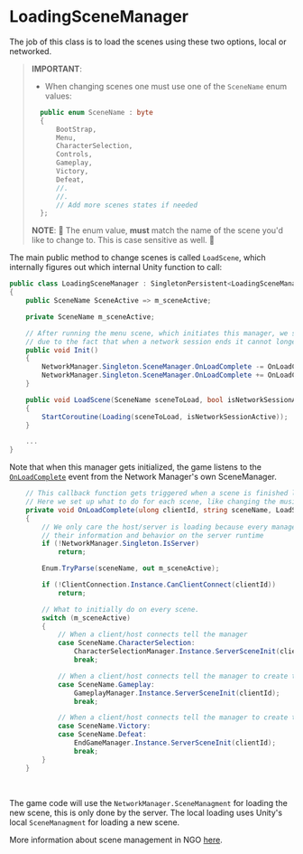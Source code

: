 # LoadingSceneManager
The job of this class is to load the scenes using these two options, local or networked.

> __IMPORTANT__:
> - When changing scenes one must use one of the `SceneName` enum values:
> ```C#
>   public enum SceneName : byte
>   {
>       BootStrap,
>       Menu,
>       CharacterSelection,
>       Controls,
>       Gameplay,
>       Victory,
>       Defeat,
>       //.
>       //.
>       // Add more scenes states if needed
>   };
>```
> **NOTE**: 🚨 The enum value, **must** match the name of the scene you'd like to change to. This is case sensitive as well. 🚨

The main public method to change scenes is called `LoadScene`, which internally figures out which internal Unity function to call:
```C#
public class LoadingSceneManager : SingletonPersistent<LoadingSceneManager>
{
    public SceneName SceneActive => m_sceneActive;

    private SceneName m_sceneActive;

    // After running the menu scene, which initiates this manager, we subscribe to these events
    // due to the fact that when a network session ends it cannot longer listen to them.
    public void Init()
    {
        NetworkManager.Singleton.SceneManager.OnLoadComplete -= OnLoadComplete;
        NetworkManager.Singleton.SceneManager.OnLoadComplete += OnLoadComplete;
    }

    public void LoadScene(SceneName sceneToLoad, bool isNetworkSessionActive = true)
    {
        StartCoroutine(Loading(sceneToLoad, isNetworkSessionActive));
    }

    ...
}
```
Note that when this manager gets initialized, the game listens to the [`OnLoadComplete`](https://docs-multiplayer.unity3d.com/netcode/current/api/Unity.Netcode.NetworkSceneManager#onloadcomplete) event from the Network Manager's own SceneManager.
```C#
    // This callback function gets triggered when a scene is finished loading
    // Here we set up what to do for each scene, like changing the music
    private void OnLoadComplete(ulong clientId, string sceneName, LoadSceneMode loadSceneMode)
    {
        // We only care the host/server is loading because every manager handles
        // their information and behavior on the server runtime
        if (!NetworkManager.Singleton.IsServer)
            return;

        Enum.TryParse(sceneName, out m_sceneActive);

        if (!ClientConnection.Instance.CanClientConnect(clientId))
            return;

        // What to initially do on every scene.
        switch (m_sceneActive)
        {
            // When a client/host connects tell the manager
            case SceneName.CharacterSelection:
                CharacterSelectionManager.Instance.ServerSceneInit(clientId);
                break;

            // When a client/host connects tell the manager to create the ship and change the music
            case SceneName.Gameplay:
                GameplayManager.Instance.ServerSceneInit(clientId);
                break;

            // When a client/host connects tell the manager to create the player score ships and change the music
            case SceneName.Victory:
            case SceneName.Defeat:
                EndGameManager.Instance.ServerSceneInit(clientId);
                break;
        }
    }
```

<br>

The game code will use the `NetworkManager.SceneManagment` for loading the new scene, this is only done by the server. The local loading uses Unity's local `SceneManagment` for loading a new scene.

More information about scene management in NGO [here](https://docs-multiplayer.unity3d.com/netcode/current/basics/scene-management).
